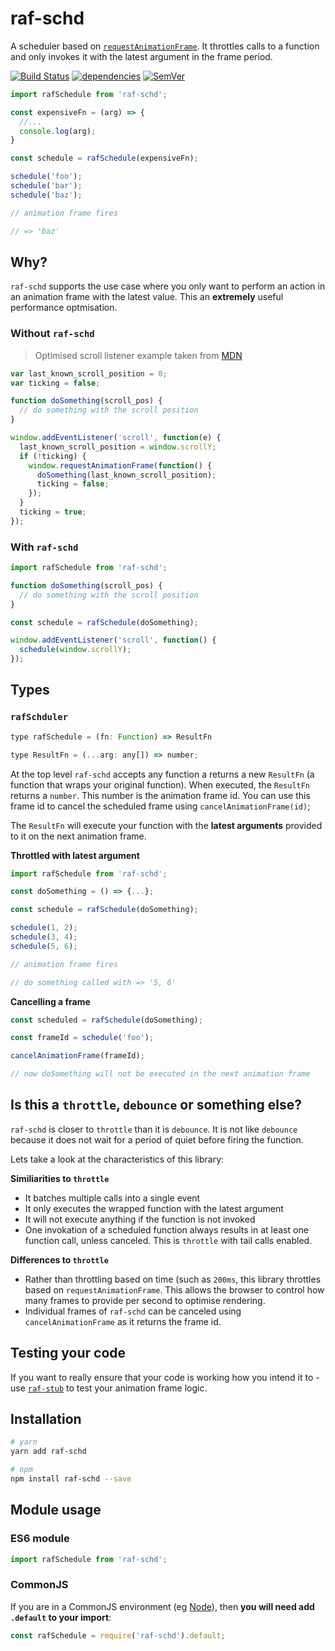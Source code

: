 # raf-schd

A scheduler based on [`requestAnimationFrame`](https://developer.mozilla.org/en-US/docs/Web/API/window/requestAnimationFrame). It throttles calls to a function and only invokes it with the latest argument in the frame period.


[![Build Status](https://travis-ci.org/alexreardon/raf-schd.svg?branch=master)](https://travis-ci.org/alexreardon/raf-schd) [![dependencies](https://david-dm.org/alexreardon/raf-schd.svg)](https://david-dm.org/alexreardon/raf-schd) [![SemVer](https://img.shields.io/badge/SemVer-2.0.0-brightgreen.svg)](http://semver.org/spec/v2.0.0.html)


```js
import rafSchedule from 'raf-schd';

const expensiveFn = (arg) => {
  //...
  console.log(arg);
}

const schedule = rafSchedule(expensiveFn);

schedule('foo');
schedule('bar');
schedule('baz');

// animation frame fires

// => 'baz'
```

## Why?

`raf-schd` supports the use case where you only want to perform an action in an animation frame with the latest value. This an **extremely** useful performance optmisation.

### Without `raf-schd`

> Optimised scroll listener example taken from [MDN](https://developer.mozilla.org/en-US/docs/Web/Events/scroll)

```js
var last_known_scroll_position = 0;
var ticking = false;

function doSomething(scroll_pos) {
  // do something with the scroll position
}

window.addEventListener('scroll', function(e) {
  last_known_scroll_position = window.scrollY;
  if (!ticking) {
    window.requestAnimationFrame(function() {
      doSomething(last_known_scroll_position);
      ticking = false;
    });
  }
  ticking = true;
});
```

### With `raf-schd`

```js
import rafSchedule from 'raf-schd';

function doSomething(scroll_pos) {
  // do something with the scroll position
}

const schedule = rafSchedule(doSomething);

window.addEventListener('scroll', function() {
  schedule(window.scrollY);
});
```

## Types

### `rafSchduler`

```js
type rafSchedule = (fn: Function) => ResultFn

type ResultFn = (...arg: any[]) => number;
```

At the top level `raf-schd` accepts any function a returns a new `ResultFn` (a function that wraps your original function). When executed, the `ResultFn` returns a `number`. This number is the animation frame id. You can use this frame id to cancel the scheduled frame using `cancelAnimationFrame(id)`;

The `ResultFn` will execute your function with the **latest arguments** provided to it on the next animation frame.

**Throttled with latest argument**

```js
import rafSchedule from 'raf-schd';

const doSomething = () => {...};

const schedule = rafSchedule(doSomething);

schedule(1, 2);
schedule(3, 4);
schedule(5, 6);

// animation frame fires

// do something called with => '5, 6'
```


**Cancelling a frame**

```js
const scheduled = rafSchedule(doSomething);

const frameId = schedule('foo');

cancelAnimationFrame(frameId);

// now doSomething will not be executed in the next animation frame
```

## Is this a `throttle`, `debounce` or something else?

`raf-schd` is closer to `throttle` than it is `debounce`. It is not like `debounce` because it does not wait for a period of quiet before firing the function.

Lets take a look at the characteristics of this library:

**Similiarities to `throttle`**

- It batches multiple calls into a single event
- It only executes the wrapped function with the latest argument
- It will not execute anything if the function is not invoked
- One invokation of a scheduled function always results in at least one function call, unless canceled. This is `throttle` with tail calls enabled.

**Differences to `throttle`**

- Rather than throttling based on time (such as `200ms`, this library throttles based on `requestAnimationFrame`. This allows the browser to control how many frames to provide per second to optimise rendering.
- Individual frames of `raf-schd` can be canceled using `cancelAnimationFrame` as it returns the frame id.

## Testing your code

If you want to really ensure that your code is working how you intend it to - use [`raf-stub`](https://github.com/alexreardon/raf-stub) to test your animation frame logic.

## Installation

```bash
# yarn
yarn add raf-schd

# npm
npm install raf-schd --save
```

## Module usage

### ES6 module

```js
import rafSchedule from 'raf-schd';
```

### CommonJS

If you are in a CommonJS environment (eg [Node](https://nodejs.org)), then **you will need add `.default` to your import**:

```js
const rafSchedule = require('raf-schd').default;
```
